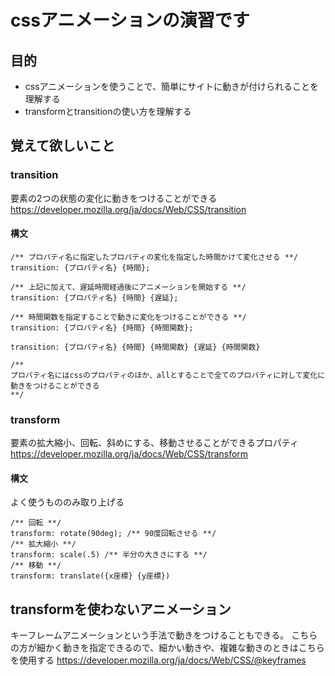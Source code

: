 # cssアニメーションの演習です
## 目的
* cssアニメーションを使うことで、簡単にサイトに動きが付けられることを理解する
* transformとtransitionの使い方を理解する

## 覚えて欲しいこと
### transition
要素の2つの状態の変化に動きをつけることができる
https://developer.mozilla.org/ja/docs/Web/CSS/transition
#### 構文
```
/** プロパティ名に指定したプロパティの変化を指定した時間かけて変化させる **/
transition: {プロパティ名} {時間};

/** 上記に加えて、遅延時間経過後にアニメーションを開始する **/
transition: {プロパティ名} {時間} {遅延};

/** 時間関数を指定することで動きに変化をつけることができる **/
transition: {プロパティ名} {時間} {時間関数};

transition: {プロパティ名} {時間} {時間関数} {遅延} {時間関数}

/** 
プロパティ名にはcssのプロパティのほか、allとすることで全てのプロパティに対して変化に動きをつけることができる
**/
```

### transform
要素の拡大縮小、回転、斜めにする、移動させることができるプロパティ
https://developer.mozilla.org/ja/docs/Web/CSS/transform
#### 構文
よく使うもののみ取り上げる
```
/** 回転 **/
transform: rotate(90deg); /** 90度回転させる **/
/** 拡大縮小 **/
transform: scale(.5) /** 半分の大きさにする **/
/** 移動 **/
transform: translate({x座標} {y座標})
```

## transformを使わないアニメーション
キーフレームアニメーションという手法で動きをつけることもできる。
こちらの方が細かく動きを指定できるので、細かい動きや、複雑な動きのときはこちらを使用する
https://developer.mozilla.org/ja/docs/Web/CSS/@keyframes